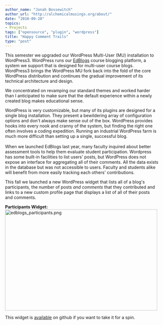 ```yaml
---
author_name: "Jonah Bossewitch"
author_url: "http://alchemicalmusings.org/about/"
date: "2010-09-20"
topics: 
- Projects
tags: ["opensource", "plugin", "wordpress"]
title: "Happy Comment Trails"
type: "post"
---
```


<p>This semester we upgraded our WordPress Multi-User (MU) installation to WordPress3. WordPress runs our <a href="http://edblogs.columbia.edu/">EdBlogs</a> course blogging platform, a system we support that is designed for multi-user course blogs. WordPress3 brings the WordPress MU fork back into the fold of the core WordPress distribution and continues the gradual improvement of its technical architecture and design. </p>

<!--more-->

<p>We concentrated on revamping our standard themes and worked harder than I anticipated to make sure that the default experience within a newly created blog makes educational sense.  </p>

<p>WordPress is very customizable, but many of its plugins are designed for a single blog installation. They present a bewildering array of configuration options and don't always make sense out of the box. WordPress provides hooks into every nook and cranny of the system, but finding the right one often involves a coding expedition. Running an industrial WordPress farm is much more difficult than setting up a single, successful blog.<br /><br />When we launched EdBlogs last year, many faculty inquired about better assessment tools to help them evaluate student participation. Wordpress has some built-in facilities to list users' posts, but WordPress does not expose an interface for aggregating all of their comments. All the data exists in the database but was not accessible to users. Faculty and students alike will benefit from more easily tracking each others' contributions. </p>

<p>This fall we launched a new WordPress widget that lists all of a blog's participants, the number of posts <em>and comments</em>  that they contributed and links to a new custom profile page that displays a list of all of their posts and comments.  </p>

<p><b>Participants Widget:</b><br /><img alt="edblogs_participants.png" src="http://ccnmtl.columbia.edu/compiled/edblogs_participants.png" width="500" height="332" class="mt-image-none" /></p>

<p>This widget is <a href="http://github.com/ccnmtl/participants-widget">available</a> on github if you want to take it for a spin.</p>

